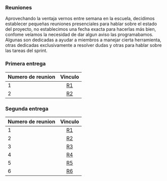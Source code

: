 ### Reuniones

Aprovechando la ventaja vernos entre semana en la escuela, decidimos establecer pequeñas reuniones presenciales para hablar sobre el estado del proyecto, no establecimos una fecha exacta para hacerlas más bien, confome veíamos la necesidad de dar algun aviso las programabamos. Algunas son dedicadas a ayudar a miembros a manejar cierta herramienta, otras dedicadas exclusivamente a resolver dudas y otras para hablar sobre las tareas del sprint.

### Primera entrega
| Numero de reunion      | Vinculo |
| :---        |    :----:   |
| 1      | [R1](https://github.com/SamuelSalazar12/EQUIPO_4_FIS/blob/Reuniones/Reuniones_Primera_Entrega/R1.md) |
| 2      | [R2](https://github.com/SamuelSalazar12/EQUIPO_4_FIS/blob/Reuniones/Reuniones_Primera_Entrega/R2.md) |

### Segunda entrega
| Numero de reunion      | Vinculo |
| :---        |    :----:   |   
| 1    | [R1](https://github.com/SamuelSalazar12/EQUIPO_4_FIS/blob/Reuniones/Reuniones_Segunda_Entrega/R1.md) |
| 2     | [R2](https://github.com/SamuelSalazar12/EQUIPO_4_FIS/blob/Reuniones/Reuniones_Segunda_Entrega/R2.md) |
| 3      | [R3](https://github.com/SamuelSalazar12/EQUIPO_4_FIS/blob/Reuniones/Reuniones_Segunda_Entrega/R3.md) |
| 4    | [R4](https://github.com/SamuelSalazar12/EQUIPO_4_FIS/blob/Reuniones/Reuniones_Segunda_Entrega/R4.md) |
| 5     | [R5](https://github.com/SamuelSalazar12/EQUIPO_4_FIS/blob/Reuniones/Reuniones_Segunda_Entrega/R5.md) |
| 6     | [R6](https://github.com/SamuelSalazar12/EQUIPO_4_FIS/blob/Reuniones/Reuniones_Segunda_Entrega/R6.md) |

